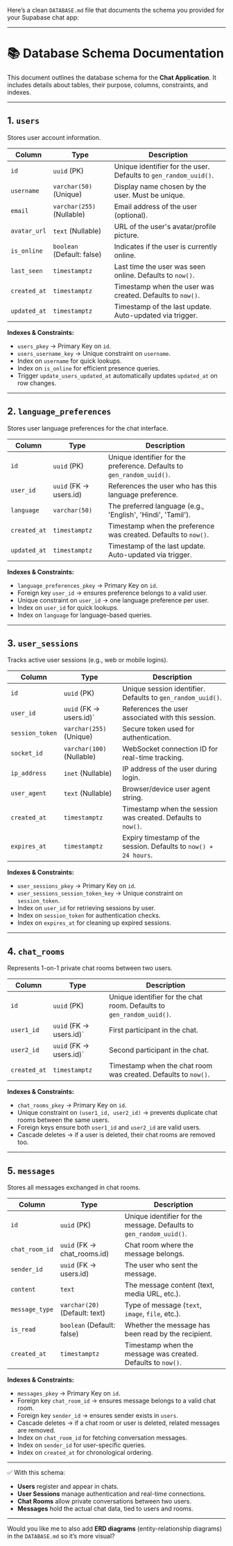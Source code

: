 Here’s a clean `DATABASE.md` file that documents the schema you provided for your Supabase chat app:

---

# 📚 Database Schema Documentation

This document outlines the database schema for the **Chat Application**.
It includes details about tables, their purpose, columns, constraints, and indexes.

---

## **1. `users`**

Stores user account information.

| Column       | Type                       | Description                                                      |
| ------------ | -------------------------- | ---------------------------------------------------------------- |
| `id`         | `uuid` (PK)                | Unique identifier for the user. Defaults to `gen_random_uuid()`. |
| `username`   | `varchar(50)` (Unique)     | Display name chosen by the user. Must be unique.                 |
| `email`      | `varchar(255)` (Nullable)  | Email address of the user (optional).                            |
| `avatar_url` | `text` (Nullable)          | URL of the user's avatar/profile picture.                        |
| `is_online`  | `boolean` (Default: false) | Indicates if the user is currently online.                       |
| `last_seen`  | `timestamptz`              | Last time the user was seen online. Defaults to `now()`.         |
| `created_at` | `timestamptz`              | Timestamp when the user was created. Defaults to `now()`.        |
| `updated_at` | `timestamptz`              | Timestamp of the last update. Auto-updated via trigger.          |

**Indexes & Constraints:**

* `users_pkey` → Primary Key on `id`.
* `users_username_key` → Unique constraint on `username`.
* Index on `username` for quick lookups.
* Index on `is_online` for efficient presence queries.
* Trigger `update_users_updated_at` automatically updates `updated_at` on row changes.

---

## **2. `language_preferences`**

Stores user language preferences for the chat interface.

| Column       | Type                      | Description                                                      |
| ------------ | ------------------------- | ---------------------------------------------------------------- |
| `id`         | `uuid` (PK)               | Unique identifier for the preference. Defaults to `gen_random_uuid()`. |
| `user_id`    | `uuid` (FK → users.id)    | References the user who has this language preference.           |
| `language`   | `varchar(50)`             | The preferred language (e.g., 'English', 'Hindi', 'Tamil').     |
| `created_at` | `timestamptz`             | Timestamp when the preference was created. Defaults to `now()`.  |
| `updated_at` | `timestamptz`             | Timestamp of the last update. Auto-updated via trigger.          |

**Indexes & Constraints:**

* `language_preferences_pkey` → Primary Key on `id`.
* Foreign key `user_id` → ensures preference belongs to a valid user.
* Unique constraint on `user_id` → one language preference per user.
* Index on `user_id` for quick lookups.
* Index on `language` for language-based queries.

---

## **3. `user_sessions`**

Tracks active user sessions (e.g., web or mobile logins).

| Column          | Type                      | Description                                                      |
| --------------- | ------------------------- | ---------------------------------------------------------------- |
| `id`            | `uuid` (PK)               | Unique session identifier. Defaults to `gen_random_uuid()`.      |
| `user_id`       | `uuid` (FK → users.id)\`  | References the user associated with this session.                |
| `session_token` | `varchar(255)` (Unique)   | Secure token used for authentication.                            |
| `socket_id`     | `varchar(100)` (Nullable) | WebSocket connection ID for real-time tracking.                  |
| `ip_address`    | `inet` (Nullable)         | IP address of the user during login.                             |
| `user_agent`    | `text` (Nullable)         | Browser/device user agent string.                                |
| `created_at`    | `timestamptz`             | Timestamp when the session was created. Defaults to `now()`.     |
| `expires_at`    | `timestamptz`             | Expiry timestamp of the session. Defaults to `now() + 24 hours`. |

**Indexes & Constraints:**

* `user_sessions_pkey` → Primary Key on `id`.
* `user_sessions_session_token_key` → Unique constraint on `session_token`.
* Index on `user_id` for retrieving sessions by user.
* Index on `session_token` for authentication checks.
* Index on `expires_at` for cleaning up expired sessions.

---

## **4. `chat_rooms`**

Represents 1-on-1 private chat rooms between two users.

| Column       | Type                     | Description                                                           |
| ------------ | ------------------------ | --------------------------------------------------------------------- |
| `id`         | `uuid` (PK)              | Unique identifier for the chat room. Defaults to `gen_random_uuid()`. |
| `user1_id`   | `uuid` (FK → users.id)\` | First participant in the chat.                                        |
| `user2_id`   | `uuid` (FK → users.id)\` | Second participant in the chat.                                       |
| `created_at` | `timestamptz`            | Timestamp when the chat room was created. Defaults to `now()`.        |

**Indexes & Constraints:**

* `chat_rooms_pkey` → Primary Key on `id`.
* Unique constraint on `(user1_id, user2_id)` → prevents duplicate chat rooms between the same users.
* Foreign keys ensure both `user1_id` and `user2_id` are valid users.
* Cascade deletes → if a user is deleted, their chat rooms are removed too.

---

## **5. `messages`**

Stores all messages exchanged in chat rooms.

| Column         | Type                          | Description                                                         |
| -------------- | ----------------------------- | ------------------------------------------------------------------- |
| `id`           | `uuid` (PK)                   | Unique identifier for the message. Defaults to `gen_random_uuid()`. |
| `chat_room_id` | `uuid` (FK → chat\_rooms.id)  | Chat room where the message belongs.                                |
| `sender_id`    | `uuid` (FK → users.id)        | The user who sent the message.                                      |
| `content`      | `text`                        | The message content (text, media URL, etc.).                        |
| `message_type` | `varchar(20)` (Default: text) | Type of message (`text`, `image`, `file`, etc.).                    |
| `is_read`      | `boolean` (Default: false)    | Whether the message has been read by the recipient.                 |
| `created_at`   | `timestamptz`                 | Timestamp when the message was created. Defaults to `now()`.        |

**Indexes & Constraints:**

* `messages_pkey` → Primary Key on `id`.
* Foreign key `chat_room_id` → ensures message belongs to a valid chat room.
* Foreign key `sender_id` → ensures sender exists in `users`.
* Cascade deletes → if a chat room or user is deleted, related messages are removed.
* Index on `chat_room_id` for fetching conversation messages.
* Index on `sender_id` for user-specific queries.
* Index on `created_at` for chronological ordering.

---

✅ With this schema:

* **Users** register and appear in chats.
* **User Sessions** manage authentication and real-time connections.
* **Chat Rooms** allow private conversations between two users.
* **Messages** hold the actual chat data, tied to users and rooms.

---

Would you like me to also add **ERD diagrams** (entity-relationship diagrams) in the `DATABASE.md` so it’s more visual?
